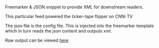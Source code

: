 Freemarker & JSON snippet to provide XML for downstream readers.

This particular feed powered the ticker-tape flipper on CNNi TV

The json file is the config file.
This is injected into the freemarker template which in turn reads the json content and outputs xml.

Raw output can be viewed [here](http://edition.cnn.com/partners/flipper/editorial/cnni-tv-flipper.xml)
